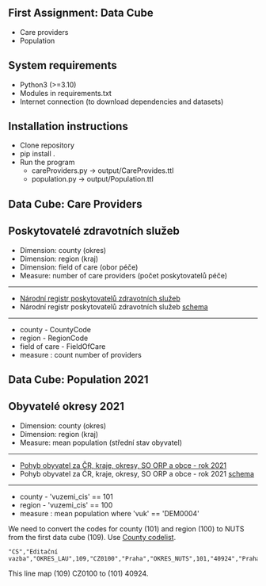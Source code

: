 
## First Assignment: Data Cube

-   Care providers
-   Population


## System requirements

-   Python3 (>=3.10)
-   Modules in requirements.txt
-   Internet connection (to download dependencies and datasets)

## Installation instructions
 -  Clone repository
 -  pip install .
 - Run the program
	 - careProviders.py -> output/CareProvides.ttl
	 - population.py -> output/Population.ttl

## Data Cube: Care Providers

## Poskytovatelé zdravotních služeb

-   Dimension: county (okres)
-   Dimension: region (kraj)
-   Dimension: field of care (obor péče)
-   Measure: number of care providers (počet poskytovatelů péče)

----------

-   [Národní registr poskytovatelů zdravotních služeb](https://data.gov.cz/datov%C3%A1-sada?iri=https://data.gov.cz/zdroj/datov%C3%A9-sady/https---opendata.mzcr.cz-api-3-action-package_show-id-nrpzs)
-   Národní registr poskytovatelů zdravotních služeb  [schema](https://skoda.projekty.ms.mff.cuni.cz/ndbi046/seminars/02/narodni-registr-poskytovatelu-zdravotnich-sluzeb.csv.schema.json)

----------

-   county - CountyCode
-   region - RegionCode
-   field of care - FieldOfCare
-   measure : count number of providers

## Data Cube: Population 2021

## Obyvatelé okresy 2021

-   Dimension: county (okres)
-   Dimension: region (kraj)
-   Measure: mean population (střední stav obyvatel)

----------

-   [Pohyb obyvatel za ČR, kraje, okresy, SO ORP a obce - rok 2021](https://data.gov.cz/datov%C3%A1-sada?iri=https%3A%2F%2Fdata.gov.cz%2Fzdroj%2Fdatov%C3%A9-sady%2F00025593%2F12032e1445fd74fa08da79b14137fc29)
-   Pohyb obyvatel za ČR, kraje, okresy, SO ORP a obce - rok 2021  [schema](https://skoda.projekty.ms.mff.cuni.cz/ndbi046/seminars/02/pohyb-obyvatel-2021.csv.schema.json)

----------

-   county - 'vuzemi_cis' == 101
-   region - 'vuzemi_cis' == 100
-   measure : mean population where 'vuk' == 'DEM0004'

We need to convert the codes for county (101) and region (100) to NUTS from the first data cube (109). Use [County codelist](https://skoda.projekty.ms.mff.cuni.cz/ndbi046/seminars/02/%C4%8D%C3%ADseln%C3%ADk-okres%C5%AF-vazba-101-nad%C5%99%C3%ADzen%C3%BD.csv).

```
"CS","Editační vazba","OKRES_LAU",109,"CZ0100","Praha","OKRES_NUTS",101,"40924","Praha"
```

This line map (109) CZ0100 to (101) 40924.
